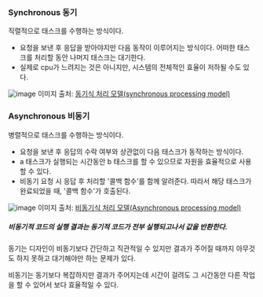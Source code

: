 ### Synchronous 동기
직렬적으로 태스크를 수행하는 방식이다.
- 요청을 보낸 후 응답을 받아야지만 다음 동작이 이루어지는 방식이다. 어떠한 태스크를 처리할 동안 나머지 태스크는 대기한다.
- 실제로 cpu가 느려지는 것은 아니지만, 시스템의 전체적인 효율이 저하될 수도 있다.

![image](https://user-images.githubusercontent.com/118147296/220805812-c7df7cee-d359-4728-be8a-c5b690f5dc8d.png)
이미지 출처: [동기식 처리 모델(synchronous processing model)](https://poiemaweb.com/es6-promise)

### Asynchronous 비동기
병렬적으로 태스크를 수행하는 방식이다.
- 요청을 보낸 후 응답의 수락 여부와 상관없이 다음 태스크가 동작하는 방식이다.
- a 태스크가 실행되는 시간동안 b 태스크를 할 수 있으므로 자원을 효율적으로 사용할 수 있다.
- 비동기 요청 시 응답 후 처리할 '콜백 함수'를 함께 알려준다. 따라서 해당 태스크가 완료되었을 때, '콜백 함수'가 호출된다.

![image](https://user-images.githubusercontent.com/118147296/220805950-fe3979e3-8389-48f1-97ef-6a8d340ab886.png)
이미지 출처: [비동기식 처리 모델(Asynchronous processing model)](https://poiemaweb.com/es6-promise)

##### 비동기적 코드의 실행 결과는 동기적 코드가 전부 실행되고나서 값을 반환한다.
동기는 디자인이 비동기보다 간단하고 직관적일 수 있지만 결과가 주어질 때까지 아무것도 하지 못하고 대기해야만 하는 문제가 있다.

비동기는 동기보다 복잡하지만 결과가 주어지는데 시간이 걸려도 그 시간동안 다른 작업을 할 수 있어서 보다 효율적일 수 있다.
